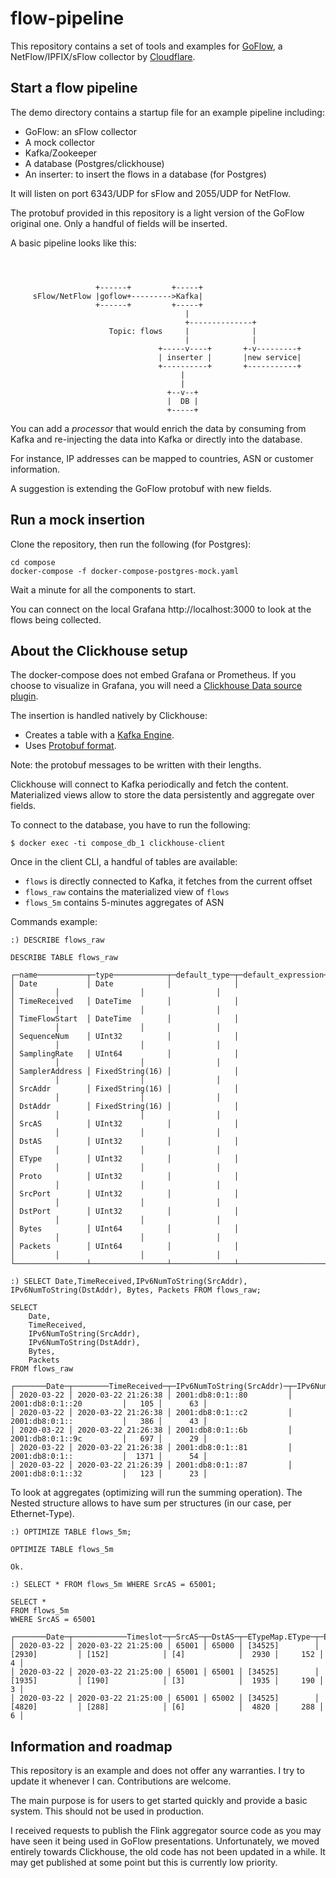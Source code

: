 # flow-pipeline

This repository contains a set of tools and examples for [GoFlow](https://github.com/cloudflare/goflow),
a NetFlow/IPFIX/sFlow collector by [Cloudflare](https://www.cloudflare.com).

## Start a flow pipeline

The demo directory contains a startup file for an example pipeline including:
* GoFlow: an sFlow collector
* A mock collector
* Kafka/Zookeeper
* A database (Postgres/clickhouse)
* An inserter: to insert the flows in a database (for Postgres)

It will listen on port 6343/UDP for sFlow and 2055/UDP for NetFlow.

The protobuf provided in this repository is a light version of
the GoFlow original one. Only a handful of fields will be inserted.

A basic pipeline looks like this:

```



                   +------+         +-----+
     sFlow/NetFlow |goflow+--------->Kafka|
                   +------+         +-----+
                                       |
                                       +--------------+
                      Topic: flows     |              |
                                       |              |
                                 +-----v----+       +-v---------+
                                 | inserter |       |new service|
                                 +----------+       +-----------+
                                      |
                                      |
                                   +--v--+
                                   |  DB |
                                   +-----+

```

You can add a _processor_ that would enrich the data
by consuming from Kafka and re-injecting the data into Kafka 
or directly into the database.

For instance, IP addresses can be mapped to countries, ASN
or customer information.

A suggestion is extending the GoFlow protobuf with new fields.

## Run a mock insertion

Clone the repository, then run the following (for Postgres):

```
cd compose
docker-compose -f docker-compose-postgres-mock.yaml
```

Wait a minute for all the components to start.

You can connect on the local Grafana http://localhost:3000 to look at the flows being collected.

## About the Clickhouse setup

The docker-compose does not embed Grafana or Prometheus.
If you choose to visualize in Grafana, you will need a
[Clickhouse Data source plugin](https://grafana.com/grafana/plugins/vertamedia-clickhouse-datasource).

The insertion is handled natively by Clickhouse:
* Creates a table with a [Kafka Engine](https://clickhouse.tech/docs/en/operations/table_engines/kafka/).
* Uses [Protobuf format](https://clickhouse.tech/docs/en/interfaces/formats/#protobuf).

Note: the protobuf messages to be written with their lengths.

Clickhouse will connect to Kafka periodically and fetch the content. Materialized views 
allow to store the data persistently and aggregate over fields.

To connect to the database, you have to run the following:
```
$ docker exec -ti compose_db_1 clickhouse-client
```

Once in the client CLI, a handful of tables are available:
* `flows` is directly connected to Kafka, it fetches from the current offset
* `flows_raw` contains the materialized view of `flows`
* `flows_5m` contains 5-minutes aggregates of ASN

Commands example:
```
:) DESCRIBE flows_raw

DESCRIBE TABLE flows_raw

┌─name───────────┬─type────────────┬─default_type─┬─default_expression─┬─comment─┬─codec_expression─┬─ttl_expression─┐
│ Date           │ Date            │              │                    │         │                  │                │
│ TimeReceived   │ DateTime        │              │                    │         │                  │                │
│ TimeFlowStart  │ DateTime        │              │                    │         │                  │                │
│ SequenceNum    │ UInt32          │              │                    │         │                  │                │
│ SamplingRate   │ UInt64          │              │                    │         │                  │                │
│ SamplerAddress │ FixedString(16) │              │                    │         │                  │                │
│ SrcAddr        │ FixedString(16) │              │                    │         │                  │                │
│ DstAddr        │ FixedString(16) │              │                    │         │                  │                │
│ SrcAS          │ UInt32          │              │                    │         │                  │                │
│ DstAS          │ UInt32          │              │                    │         │                  │                │
│ EType          │ UInt32          │              │                    │         │                  │                │
│ Proto          │ UInt32          │              │                    │         │                  │                │
│ SrcPort        │ UInt32          │              │                    │         │                  │                │
│ DstPort        │ UInt32          │              │                    │         │                  │                │
│ Bytes          │ UInt64          │              │                    │         │                  │                │
│ Packets        │ UInt64          │              │                    │         │                  │                │
└────────────────┴─────────────────┴──────────────┴────────────────────┴─────────┴──────────────────┴────────────────┘

:) SELECT Date,TimeReceived,IPv6NumToString(SrcAddr), IPv6NumToString(DstAddr), Bytes, Packets FROM flows_raw;

SELECT
    Date,
    TimeReceived,
    IPv6NumToString(SrcAddr),
    IPv6NumToString(DstAddr),
    Bytes,
    Packets
FROM flows_raw

┌───────Date─┬────────TimeReceived─┬─IPv6NumToString(SrcAddr)─┬─IPv6NumToString(DstAddr)─┬─Bytes─┬─Packets─┐
│ 2020-03-22 │ 2020-03-22 21:26:38 │ 2001:db8:0:1::80         │ 2001:db8:0:1::20         │   105 │      63 │
│ 2020-03-22 │ 2020-03-22 21:26:38 │ 2001:db8:0:1::c2         │ 2001:db8:0:1::           │   386 │      43 │
│ 2020-03-22 │ 2020-03-22 21:26:38 │ 2001:db8:0:1::6b         │ 2001:db8:0:1::9c         │   697 │      29 │
│ 2020-03-22 │ 2020-03-22 21:26:38 │ 2001:db8:0:1::81         │ 2001:db8:0:1::           │  1371 │      54 │
│ 2020-03-22 │ 2020-03-22 21:26:39 │ 2001:db8:0:1::87         │ 2001:db8:0:1::32         │   123 │      23 │

```

To look at aggregates (optimizing will run the summing operation).
The Nested structure allows to have sum per structures (in our case, per Ethernet-Type).

```
:) OPTIMIZE TABLE flows_5m;

OPTIMIZE TABLE flows_5m

Ok.

:) SELECT * FROM flows_5m WHERE SrcAS = 65001;

SELECT *
FROM flows_5m
WHERE SrcAS = 65001

┌───────Date─┬────────────Timeslot─┬─SrcAS─┬─DstAS─┬─ETypeMap.EType─┬─ETypeMap.Bytes─┬─ETypeMap.Packets─┬─ETypeMap.Count─┬─Bytes─┬─Packets─┬─Count─┐
│ 2020-03-22 │ 2020-03-22 21:25:00 │ 65001 │ 65000 │ [34525]        │ [2930]         │ [152]            │ [4]            │  2930 │     152 │     4 │
│ 2020-03-22 │ 2020-03-22 21:25:00 │ 65001 │ 65001 │ [34525]        │ [1935]         │ [190]            │ [3]            │  1935 │     190 │     3 │
│ 2020-03-22 │ 2020-03-22 21:25:00 │ 65001 │ 65002 │ [34525]        │ [4820]         │ [288]            │ [6]            │  4820 │     288 │     6 │
```

## Information and roadmap

This repository is an example and does not offer any warranties. I try to update it whenever I can.
Contributions are welcome.

The main purpose is for users to get started quickly and provide a basic system.
This should not be used in production.

I received requests to publish the Flink aggregator source code as you may have seen it
being used in GoFlow presentations.
Unfortunately, we moved entirely towards Clickhouse, the old code has not been updated in a while.
It may get published at some point but this is currently low priority.
